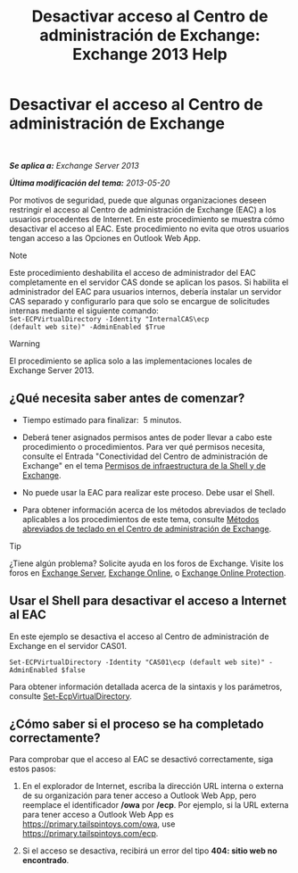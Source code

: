 ﻿---
title: 'Desactivar acceso al Centro de administración de Exchange: Exchange 2013 Help'
TOCTitle: Desactivar el acceso al Centro de administración de Exchange
ms:assetid: 49f4fa77-1722-4703-81c9-8724ae0334fb
ms:mtpsurl: https://technet.microsoft.com/es-es/library/JJ218639(v=EXCHG.150)
ms:contentKeyID: 49116194
ms.date: 05/22/2018
mtps_version: v=EXCHG.150
ms.translationtype: MT
---

# Desactivar el acceso al Centro de administración de Exchange

 

_**Se aplica a:** Exchange Server 2013_

_**Última modificación del tema:** 2013-05-20_

Por motivos de seguridad, puede que algunas organizaciones deseen restringir el acceso al Centro de administración de Exchange (EAC) a los usuarios procedentes de Internet. En este procedimiento se muestra cómo desactivar el acceso al EAC. Este procedimiento no evita que otros usuarios tengan acceso a las Opciones en Outlook Web App.


> [!NOTE]
> Este procedimiento deshabilita el acceso de administrador del EAC completamente en el servidor CAS donde se aplican los pasos. Si habilita el administrador del EAC para usuarios internos, debería instalar un servidor CAS separado y configurarlo para que solo se encargue de solicitudes internas mediante el siguiente comando:<BR><CODE>Set-ECPVirtualDirectory -Identity "InternalCAS\ecp (default web site)" -AdminEnabled $True</CODE>




> [!WARNING]
> El procedimiento se aplica solo a las implementaciones locales de Exchange Server 2013.



## ¿Qué necesita saber antes de comenzar?

  - Tiempo estimado para finalizar:  5 minutos.

  - Deberá tener asignados permisos antes de poder llevar a cabo este procedimiento o procedimientos. Para ver qué permisos necesita, consulte el Entrada "Conectividad del Centro de administración de Exchange" en el tema [Permisos de infraestructura de la Shell y de Exchange](exchange-and-shell-infrastructure-permissions-exchange-2013-help.md).

  - No puede usar la EAC para realizar este proceso. Debe usar el Shell.

  - Para obtener información acerca de los métodos abreviados de teclado aplicables a los procedimientos de este tema, consulte [Métodos abreviados de teclado en el Centro de administración de Exchange](keyboard-shortcuts-in-the-exchange-admin-center-exchange-online-protection-help.md).


> [!TIP]
> ¿Tiene algún problema? Solicite ayuda en los foros de Exchange. Visite los foros en <A href="https://go.microsoft.com/fwlink/p/?linkid=60612">Exchange Server</A>, <A href="https://go.microsoft.com/fwlink/p/?linkid=267542">Exchange Online</A>, o <A href="https://go.microsoft.com/fwlink/p/?linkid=285351">Exchange Online Protection</A>.



## Usar el Shell para desactivar el acceso a Internet al EAC

En este ejemplo se desactiva el acceso al Centro de administración de Exchange en el servidor CAS01.

    Set-ECPVirtualDirectory -Identity "CAS01\ecp (default web site)" -AdminEnabled $false

Para obtener información detallada acerca de la sintaxis y los parámetros, consulte [Set-EcpVirtualDirectory](https://technet.microsoft.com/es-es/library/dd297991\(v=exchg.150\)).

## ¿Cómo saber si el proceso se ha completado correctamente?

Para comprobar que el acceso al EAC se desactivó correctamente, siga estos pasos:

1.  En el explorador de Internet, escriba la dirección URL interna o externa de su organización para tener acceso a Outlook Web App, pero reemplace el identificador **/owa** por **/ecp**. Por ejemplo, si la URL externa para tener acceso a Outlook Web App es https://primary.tailspintoys.com/owa, use https://primary.tailspintoys.com/ecp.

2.  Si el acceso se desactiva, recibirá un error del tipo **404: sitio web no encontrado**.

